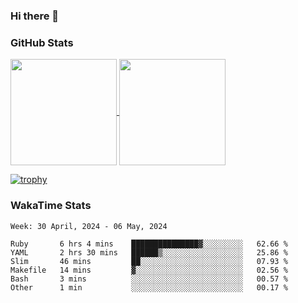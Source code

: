 ### Hi there 👋

### GitHub Stats

<a href="https://github.com/anuraghazra/github-readme-stats">
  <img align="center" height="170px" src="https://github-readme-stats.vercel.app/api/top-langs/?username=tksfjt1024&layout=compact&count_private=true&show_icons=true&show_icons=true&theme=graywhite" />
</a>
<a href="https://github.com/anuraghazra/github-readme-stats">
  <img align="center" height="170px" src="https://github-readme-stats.vercel.app/api?username=tksfjt1024&count_private=true&show_icons=true&show_icons=true&theme=graywhite" />
</a>

[![trophy](https://github-profile-trophy.vercel.app/?username=tksfjt1024)](https://github.com/ryo-ma/github-profile-trophy)

### WakaTime Stats

<!--START_SECTION:waka-->
```text
Week: 30 April, 2024 - 06 May, 2024

Ruby       6 hrs 4 mins    ███████████████▓░░░░░░░░░   62.66 % 
YAML       2 hrs 30 mins   ██████▒░░░░░░░░░░░░░░░░░░   25.86 % 
Slim       46 mins         ██░░░░░░░░░░░░░░░░░░░░░░░   07.93 % 
Makefile   14 mins         ▓░░░░░░░░░░░░░░░░░░░░░░░░   02.56 % 
Bash       3 mins          ░░░░░░░░░░░░░░░░░░░░░░░░░   00.57 % 
Other      1 min           ░░░░░░░░░░░░░░░░░░░░░░░░░   00.17 % 
```
<!--END_SECTION:waka-->
